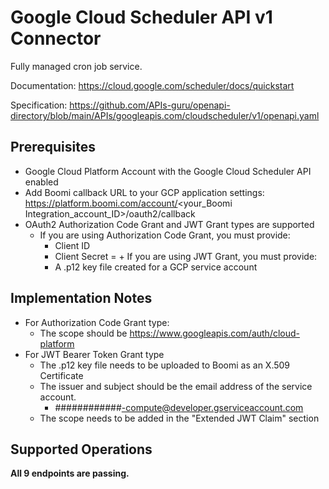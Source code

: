 # Google Cloud Scheduler API v1 Connector
Fully managed cron job service.

Documentation: https://cloud.google.com/scheduler/docs/quickstart

Specification: https://github.com/APIs-guru/openapi-directory/blob/main/APIs/googleapis.com/cloudscheduler/v1/openapi.yaml

## Prerequisites
+ Google Cloud Platform Account with the Google Cloud Scheduler API enabled
+ Add Boomi callback URL to your GCP application settings: https://platform.boomi.com/account/<your_Boomi Integration_account_ID>/oauth2/callback
+ OAuth2 Authorization Code Grant and JWT Grant types are supported
    + If you are using Authorization Code Grant, you must provide:
        + Client ID
        + Client Secret
          =  + If you are using JWT Grant, you must provide:
        + A .p12 key file created for a GCP service account

## Implementation Notes
+ For Authorization Code Grant type:
    + The scope should be https://www.googleapis.com/auth/cloud-platform
+ For JWT Bearer Token Grant type
    + The .p12 key file needs to be uploaded to Boomi as an X.509 Certificate
    + The issuer and subject should be the email address of the service account.
        + \############-compute@developer.gserviceaccount.com
    + The scope needs to be added in the "Extended JWT Claim" section

## Supported Operations
**All 9 endpoints are passing.**

